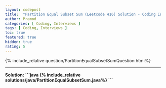 ```yaml
---
layout: codepost
title:  "Partition Equal Subset Sum (Leetcode 416) Solution - Coding Interview Question"
author: Pramod
categories: [ Coding, Interviews ]
tags: [ Coding, Interviews ]
toc: true
featured: true
hidden: true
rating: 5
---
```


{% include_relative question/PartitionEqualSubsetSumQuestion.html%}
<hr>
<b>Solution:<b>
```java
{% include_relative solutions/java/PartitionEqualSubsetSum.java%}
```
